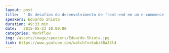 ```yaml
---
layout: post
title:  " Os desafios do desenvolvimento de front-end em um e-commerce - Eduardo Shiota Yasuda"
speakers: Eduardo Shiota
duration: 49:33 min
date:   2015-05-23 10:00:00
categories: Workflow
img: /assets/image/speakers/Eduardo-Shiota.jpg
link: https://www.youtube.com/watch?v=5abzSBa33l4
---
```

